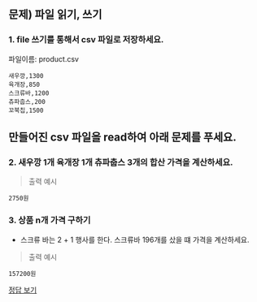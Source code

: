 ## 문제) 파일 읽기, 쓰기

### 1. file 쓰기를 통해서 csv 파일로 저장하세요.
파일이름: product.csv
```
새우깡,1300
육개장,850
스크류바,1200
츄파춥스,200
꼬북칩,1500
```

## 만들어진 csv 파일을 read하여 아래 문제를 푸세요.
### 2. 새우깡 1개 육개장 1개 츄파춥스 3개의 합산 가격을 계산하세요.

> 출력 예시
```
2750원
```

### 3. 상품 n개 가격 구하기
* 스크류 바는 2 + 1 행사를 한다. 스크류바 196개를 샀을 떄 가격을 계산하세요. 

> 출력 예시
```
157200원
```
        
[정답 보기](quiz01.py)
